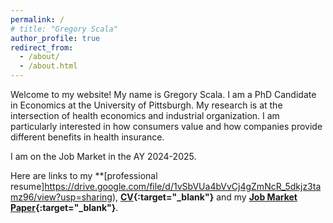 ```yaml
---
permalink: /
# title: "Gregory Scala"
author_profile: true
redirect_from: 
  - /about/
  - /about.html
---
```


Welcome to my website! My name is Gregory Scala. I am a PhD Candidate in Economics at the University of Pittsburgh. My research is at the intersection of health economics and industrial organization. I am particularly interested in how consumers value and how companies provide different benefits in health insurance.

I am on the Job Market in the AY 2024-2025.

Here are links to my **[professional resume]https://drive.google.com/file/d/1vSbVUa4bVvCj4gZmNcR_5dkjz3tamz96/view?usp=sharing), **[CV](https://drive.google.com/file/d/1FzZRKDUscJYgGrcqA2TyNWtHwTJdse8D/view?usp=sharing){:target="_blank"}** and my **[Job Market Paper](https://drive.google.com/file/d/1m6wWJlCT6lG0K42SUhnOJmTvzPtuqsQ4/view?usp=sharing){:target="_blank"}**.


<!--- Please find my Job Market Paper [here.](https://www.dropbox.com/scl/fi/8ks9eofrq1aeolayl9zc1/JMP.pdf?rlkey=r4nddi3vof2uyjm4nt9l1tnkc&st=9jz4snig&dl=0){:target="_blank"}
--->

